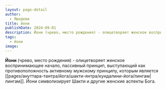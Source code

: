 ```yaml
---
layout: page-detail
author:
  - Яшодеви
title: йони
publishDate: 2024-09-01
description: Йони (чрево, место рождения) - олицетворяет женское воспринимающее начало, пассивный принцип, выступающий как противоположность активному мужскому принципу, которым является лингам. Йони символизирует Шакти и другие женские аспекты Бога.
tags:
  - йони
image:
---
```

**Йони** (чрево, место рождения) - олицетворяет женское воспринимающее начало, пассивный принцип, выступающий как противоположность активному мужскому принципу, которым является [[pages/ануттара-тантра/йога/шакти-янтра/кундалини-йога/лингам|лингам]]. Йони символизирует Шакти и другие женские аспекты Бога.

